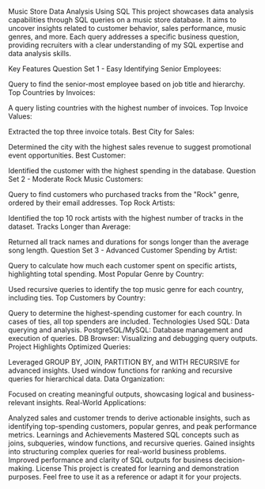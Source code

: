 Music Store Data Analysis Using SQL
This project showcases data analysis capabilities through SQL queries on a music store database. It aims to uncover insights related to customer behavior, sales performance, music genres, and more. Each query addresses a specific business question, providing recruiters with a clear understanding of my SQL expertise and data analysis skills.

Key Features
Question Set 1 - Easy
Identifying Senior Employees:

Query to find the senior-most employee based on job title and hierarchy.
Top Countries by Invoices:

A query listing countries with the highest number of invoices.
Top Invoice Values:

Extracted the top three invoice totals.
Best City for Sales:

Determined the city with the highest sales revenue to suggest promotional event opportunities.
Best Customer:

Identified the customer with the highest spending in the database.
Question Set 2 - Moderate
Rock Music Customers:

Query to find customers who purchased tracks from the "Rock" genre, ordered by their email addresses.
Top Rock Artists:

Identified the top 10 rock artists with the highest number of tracks in the dataset.
Tracks Longer than Average:

Returned all track names and durations for songs longer than the average song length.
Question Set 3 - Advanced
Customer Spending by Artist:

Query to calculate how much each customer spent on specific artists, highlighting total spending.
Most Popular Genre by Country:

Used recursive queries to identify the top music genre for each country, including ties.
Top Customers by Country:

Query to determine the highest-spending customer for each country. In cases of ties, all top spenders are included.
Technologies Used
SQL: Data querying and analysis.
PostgreSQL/MySQL: Database management and execution of queries.
DB Browser: Visualizing and debugging query outputs.
Project Highlights
Optimized Queries:

Leveraged GROUP BY, JOIN, PARTITION BY, and WITH RECURSIVE for advanced insights.
Used window functions for ranking and recursive queries for hierarchical data.
Data Organization:

Focused on creating meaningful outputs, showcasing logical and business-relevant insights.
Real-World Applications:

Analyzed sales and customer trends to derive actionable insights, such as identifying top-spending customers, popular genres, and peak performance metrics.
Learnings and Achievements
Mastered SQL concepts such as joins, subqueries, window functions, and recursive queries.
Gained insights into structuring complex queries for real-world business problems.
Improved performance and clarity of SQL outputs for business decision-making.
License
This project is created for learning and demonstration purposes. Feel free to use it as a reference or adapt it for your projects.

